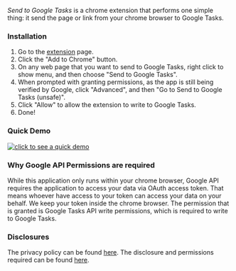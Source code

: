 _Send to Google Tasks_ is a chrome extension that performs one simple thing: it send the page or link from your chrome browser to Google Tasks.

### Installation

1. Go to the [extension](https://chrome.google.com/webstore/detail/send-to-google-tasks/acomfpnllcpggnclcogaiceicgljnbac) page.
2. Click the "Add to Chrome" button.
3. On any web page that you want to send to Google Tasks, right click to show menu, and then choose "Send to Google Tasks".
4. When prompted with granting permissions, as the app is still being verified by Google, click "Advanced", and then "Go to Send to Google Tasks (unsafe)".
5. Click "Allow" to allow the extension to write to Google Tasks.
6. Done!

### Quick Demo
[![click to see a quick demo](http://img.youtube.com/vi/btwAajcj7X8/0.jpg)](https://youtu.be/btwAajcj7X8)

### Why Google API Permissions are required

While this application only runs within your chrome browser, Google API requires the application to access your data via OAuth access token. That means whoever have access to your token can access your data on your behalf. We keep your token inside the chrome browser. The permission that is granted is Google Tasks API write permissions, which is required to write to Google Tasks. 

### Disclosures

The privacy policy can be found [here](/privacy). The disclosure and permissions required can be found [here](/policy).

